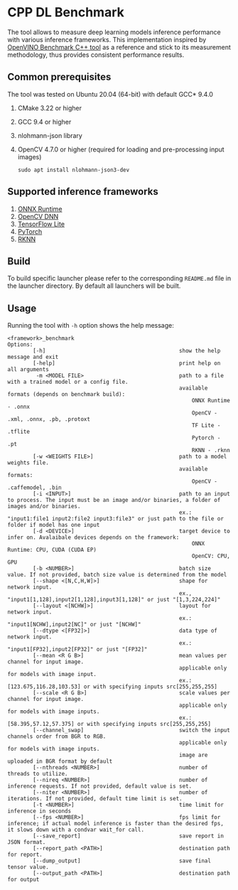 # CPP DL Benchmark

The tool allows to measure deep learning models inference performance with various inference frameworks. This implementation inspired by [OpenVINO Benchmark C++ tool][benchmark-app] as a reference and stick to its measurement methodology, thus provides consistent performance results.

## Common prerequisites

The tool was tested on Ubuntu 20.04 (64-bit) with default GCC* 9.4.0
1. CMake 3.22 or higher
1. GCC 9.4 or higher
1. nlohmann-json library
1. OpenCV 4.7.0 or higher (required for loading and pre-processing input images)

    ```
    sudo apt install nlohmann-json3-dev
    ```

## Supported inference frameworks

1. [ONNX Runtime](onnxruntime_launcher/README.md)
1. [OpenCV DNN](opencv_launcher/README.md)
1. [TensorFlow Lite](tflite_launcher/README.md)
1. [PyTorch](pytorch_launcher/README.md)
1. [RKNN](rknn_launcher/README.md)

## Build

To build specific launcher please refer to the corresponding `README.md` file in the launcher directory. By default all launchers will be built.

## Usage

Running the tool  with `-h` option shows the help message:

```
<framework>_benchmark
Options:
        [-h]                                          show the help message and exit
        [-help]                                       print help on all arguments
         -m <MODEL FILE>                              path to a file with a trained model or a config file.
                                                      available formats (depends on benchmark build):
                                                          ONNX Runtime - .onnx
                                                          OpenCV - .xml, .onnx, .pb, .protoxt
                                                          TF Lite - .tflite
                                                          Pytorch - .pt
                                                          RKNN - .rknn
        [-w <WEIGHTS FILE>]                           path to a model weights file.
                                                      available formats:
                                                          OpenCV - .caffemodel, .bin
        [-i <INPUT>]                                  path to an input to process. The input must be an image and/or binaries, a folder of images and/or binaries.
                                                      ex.: "input1:file1 input2:file2 input3:file3" or just path to the file or folder if model has one input
        [-d <DEVICE>]                                 target device to infer on. Avalaibale devices depends on the framework:
                                                          ONNX Runtime: CPU, CUDA (CUDA EP)
                                                          OpenCV: CPU, GPU
        [-b <NUMBER>]                                 batch size value. If not provided, batch size value is determined from the model
        [--shape <[N,C,H,W]>]                         shape for network input.
                                                      ex., "input1[1,128],input2[1,128],input3[1,128]" or just "[1,3,224,224]"
        [--layout <[NCHW]>]                           layout for network input.
                                                      ex.: "input1[NCHW],input2[NC]" or just "[NCHW]"
        [--dtype <[FP32]>]                            data type of network input.
                                                      ex.: "input1[FP32],input2[FP32]" or just "[FP32]"
        [--mean <R G B>]                              mean values per channel for input image.
                                                      applicable only for models with image input.
                                                      ex.: [123.675,116.28,103.53] or with specifying inputs src[255,255,255]
        [--scale <R G B>]                             scale values per channel for input image.
                                                      applicable only for models with image inputs.
                                                      ex.: [58.395,57.12,57.375] or with specifying inputs src[255,255,255]
        [--channel_swap]                              switch the input channels order from BGR to RGB.
                                                      applicable only for models with image inputs.
                                                      image are uploaded in BGR format by default
        [--nthreads <NUMBER>]                         number of threads to utilize.
        [--nireq <NUMBER>]                            number of inference requests. If not provided, default value is set.
        [--niter <NUMBER>]                            number of iterations. If not provided, default time limit is set.
        [-t <NUMBER>]                                 time limit for inference in seconds
        [--fps <NUMBER>]                              fps limit for inference; if actual model inference is faster than the desired fps, it slows down with a condvar wait_for call.
        [--save_report]                               save report in JSON format.
        [--report_path <PATH>]                        destination path for report.
        [--dump_output]                               save final tensor value.
        [--output_path <PATH>]                        destination path for output
```

<!-- LINKS -->
[benchmark-app]: https://github.com/openvinotoolkit/openvino/tree/master/samples/cpp/benchmark_app
